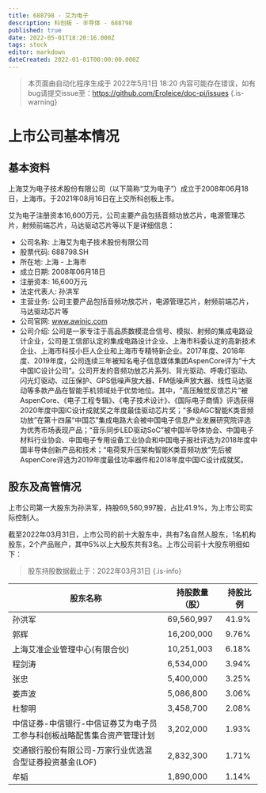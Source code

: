 ```yaml
---
title: 688798 - 艾为电子
description: 科创板 - 半导体 - 688798
published: true
date: 2022-05-01T18:20:16.000Z
tags: stock
editor: markdown
dateCreated: 2022-01-01T00:00:00.000Z
---
```


> 本页面由自动化程序生成于 2022年5月1日 18:20
> 内容可能存在错误，如有bug请提交issue至：https://github.com/Eroleice/doc-pi/issues
{.is-warning}

# 上市公司基本情况

## 基本资料

上海艾为电子技术股份有限公司（以下简称“艾为电子”）成立于2008年06月18日，上海市。于2021年08月16日在上交所科创板上市。

艾为电子注册资本16,600万元，公司主要产品包括音频功放芯片，电源管理芯片，射频前端芯片，马达驱动芯片等以下是详细信息：

- 公司名称: 上海艾为电子技术股份有限公司
- 股票代码: 688798.SH
- 所在地: 上海 - 上海市
- 成立日期: 2008年06月18日
- 注册资本: 16,600万元
- 法定代表人: 孙洪军
- 主营业务: 公司主要产品包括音频功放芯片，电源管理芯片，射频前端芯片，马达驱动芯片等
- 公司官网: www.awinic.com
- 公司介绍: 公司是一家专注于高品质数模混合信号、模拟、射频的集成电路设计企业，公司是工信部认定的集成电路设计企业、上海市科委认定的高新技术企业、上海市科技小巨人企业和上海市专精特新企业。2017年度、2018年度、2019年度，公司连续三年被知名电子信息媒体集团AspenCore评为“十大中国IC设计公司”。公司开发的音频功放芯片系列、背光驱动、呼吸灯驱动、闪光灯驱动、过压保护、GPS低噪声放大器、FM低噪声放大器、线性马达驱动等多款产品在智能手机领域处于优势地位。其中，“高压触觉反馈芯片”被AspenCore、《电子工程专辑》、《电子技术设计》、《国际电子商情》评选获得2020年度中国IC设计成就奖之年度最佳驱动芯片奖；“多级AGC智能K类音频功放”在第十四届“中国芯”集成电路大会被中国电子信息产业发展研究院评选为优秀市场表现产品；“音乐同步LED驱动SoC”被中国半导体协会、中国电子材料行业协会、中国电子专用设备工业协会和中国电子报社评选为2018年度中国半导体创新产品和技术；“电荷泵升压架构智能K类音频功放”先后被AspenCore评选为2019年度最佳功率器件和2018年度中国IC设计成就奖。


## 股东及高管情况

上市公司第一大股东为孙洪军，持股69,560,997股，占比41.9%，为上市公司实际控制人。

截至2022年03月31日，上市公司的前十大股东中，共有7名自然人股东，1名机构股东，2个产品账户，其中5%以上大股东共有3名。上市公司前十大股东明细如下：

> 股东持股数据截止于：2022年03月31日
{.is-info}

| 股东名称 | 持股数量（股） | 持股比例 |
| --- | --- | --- |
| 孙洪军 | 69,560,997 | 41.9% |
| 郭辉 | 16,200,000 | 9.76% |
| 上海艾准企业管理中心(有限合伙) | 10,251,003 | 6.18% |
| 程剑涛 | 6,534,000 | 3.94% |
| 张忠 | 5,400,000 | 3.25% |
| 娄声波 | 5,086,800 | 3.06% |
| 杜黎明 | 3,458,700 | 2.08% |
| 中信证券-中信银行-中信证券艾为电子员工参与科创板战略配售集合资产管理计划 | 3,202,000 | 1.93% |
| 交通银行股份有限公司-万家行业优选混合型证券投资基金(LOF) | 2,832,300 | 1.71% |
| 牟韬 | 1,890,000 | 1.14% |




